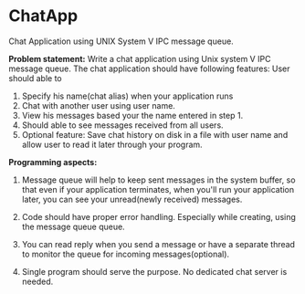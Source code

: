 # ChatApp
Chat Application using UNIX System V IPC message queue.

**Problem statement:**
Write a chat application using Unix system V IPC message queue.
The chat application should have following features:
 User should able to
1. Specify his name(chat alias) when your application runs
2. Chat with another user using user name. 
3. View his messages based your the name entered in step 1.
4. Should able to see messages received from all users.
5. Optional feature: Save chat history on disk in a file with user name and allow user to read it later through your program.


**Programming aspects:**
1. Message queue will help to keep sent messages in the system buffer, so that even if your application terminates, when you'll run your application later, you can see your unread(newly received) messages.

2. Code should have proper error handling. Especially while creating, using the message queue queue. 

3. You can read reply when you send a message or have a separate thread to monitor the queue for incoming messages(optional).

4. Single program should serve the purpose. No dedicated chat server is needed.
